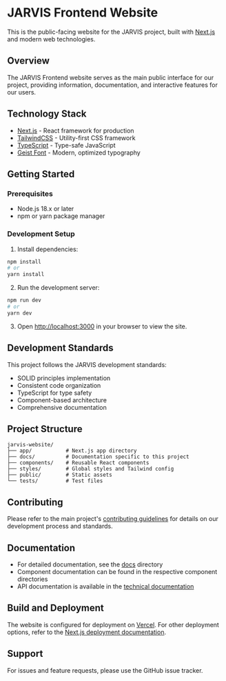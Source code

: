 # JARVIS Frontend Website

This is the public-facing website for the JARVIS project, built with [Next.js](https://nextjs.org) and modern web technologies.

## Overview

The JARVIS Frontend website serves as the main public interface for our project, providing information, documentation, and interactive features for our users.

## Technology Stack

- [Next.js](https://nextjs.org) - React framework for production
- [TailwindCSS](https://tailwindcss.com) - Utility-first CSS framework
- [TypeScript](https://www.typescriptlang.org/) - Type-safe JavaScript
- [Geist Font](https://vercel.com/font) - Modern, optimized typography

## Getting Started

### Prerequisites

- Node.js 18.x or later
- npm or yarn package manager

### Development Setup

1. Install dependencies:
```bash
npm install
# or
yarn install
```

2. Run the development server:
```bash
npm run dev
# or
yarn dev
```

3. Open [http://localhost:3000](http://localhost:3000) in your browser to view the site.

## Development Standards

This project follows the JARVIS development standards:
- SOLID principles implementation
- Consistent code organization
- TypeScript for type safety
- Component-based architecture
- Comprehensive documentation

## Project Structure

```
jarvis-website/
├── app/           # Next.js app directory
├── docs/          # Documentation specific to this project
├── components/    # Reusable React components
├── styles/        # Global styles and Tailwind config
├── public/        # Static assets
└── tests/         # Test files
```

## Contributing

Please refer to the main project's [contributing guidelines](../../../docs/contributing.md) for details on our development process and standards.

## Documentation

- For detailed documentation, see the [docs](../../../docs) directory
- Component documentation can be found in the respective component directories
- API documentation is available in the [technical documentation](../../../docs/technical)

## Build and Deployment

The website is configured for deployment on [Vercel](https://vercel.com). For other deployment options, refer to the [Next.js deployment documentation](https://nextjs.org/docs/app/building-your-application/deploying).

## Support

For issues and feature requests, please use the GitHub issue tracker.
